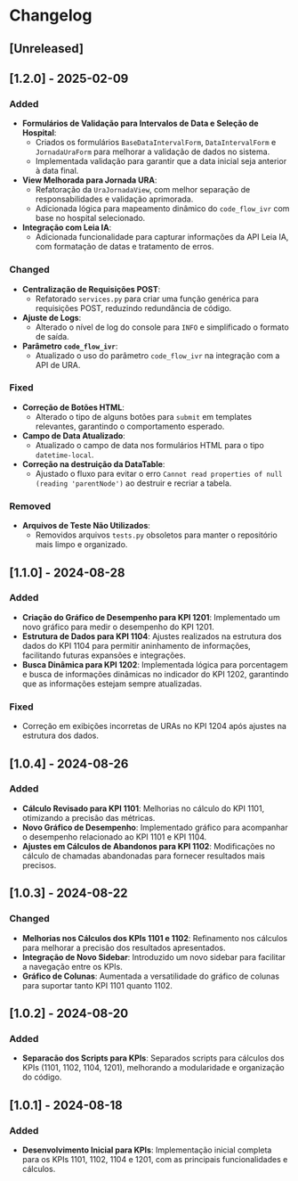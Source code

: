 # Changelog

## [Unreleased]

## [1.2.0] - 2025-02-09
### Added
- **Formulários de Validação para Intervalos de Data e Seleção de Hospital**:
  - Criados os formulários `BaseDataIntervalForm`, `DataIntervalForm` e `JornadaUraForm` para melhorar a validação de dados no sistema.
  - Implementada validação para garantir que a data inicial seja anterior à data final.
- **View Melhorada para Jornada URA**:
  - Refatoração da `UraJornadaView`, com melhor separação de responsabilidades e validação aprimorada.
  - Adicionada lógica para mapeamento dinâmico do `code_flow_ivr` com base no hospital selecionado.
- **Integração com Leia IA**:
  - Adicionada funcionalidade para capturar informações da API Leia IA, com formatação de datas e tratamento de erros.

### Changed
- **Centralização de Requisições POST**:
  - Refatorado `services.py` para criar uma função genérica para requisições POST, reduzindo redundância de código.
- **Ajuste de Logs**:
  - Alterado o nível de log do console para `INFO` e simplificado o formato de saída.
- **Parâmetro `code_flow_ivr`**:
  - Atualizado o uso do parâmetro `code_flow_ivr` na integração com a API de URA.

### Fixed
- **Correção de Botões HTML**:
  - Alterado o tipo de alguns botões para `submit` em templates relevantes, garantindo o comportamento esperado.
- **Campo de Data Atualizado**:
  - Atualizado o campo de data nos formulários HTML para o tipo `datetime-local`.
- **Correção na destruição da DataTable**:
  - Ajustado o fluxo para evitar o erro `Cannot read properties of null (reading 'parentNode')` ao destruir e recriar a tabela.

### Removed
- **Arquivos de Teste Não Utilizados**:
  - Removidos arquivos `tests.py` obsoletos para manter o repositório mais limpo e organizado.

## [1.1.0] - 2024-08-28
### Added
- **Criação do Gráfico de Desempenho para KPI 1201**: Implementado um novo gráfico para medir o desempenho do KPI 1201.
- **Estrutura de Dados para KPI 1104**: Ajustes realizados na estrutura dos dados do KPI 1104 para permitir aninhamento de informações, facilitando futuras expansões e integrações.
- **Busca Dinâmica para KPI 1202**: Implementada lógica para porcentagem e busca de informações dinâmicas no indicador do KPI 1202, garantindo que as informações estejam sempre atualizadas.

### Fixed
- Correção em exibições incorretas de URAs no KPI 1204 após ajustes na estrutura dos dados.

## [1.0.4] - 2024-08-26
### Added
- **Cálculo Revisado para KPI 1101**: Melhorias no cálculo do KPI 1101, otimizando a precisão das métricas.
- **Novo Gráfico de Desempenho**: Implementado gráfico para acompanhar o desempenho relacionado ao KPI 1101 e KPI 1104.
- **Ajustes em Cálculos de Abandonos para KPI 1102**: Modificações no cálculo de chamadas abandonadas para fornecer resultados mais precisos.

## [1.0.3] - 2024-08-22
### Changed
- **Melhorias nos Cálculos dos KPIs 1101 e 1102**: Refinamento nos cálculos para melhorar a precisão dos resultados apresentados.
- **Integração de Novo Sidebar**: Introduzido um novo sidebar para facilitar a navegação entre os KPIs.
- **Gráfico de Colunas**: Aumentada a versatilidade do gráfico de colunas para suportar tanto KPI 1101 quanto 1102.

## [1.0.2] - 2024-08-20
### Added
- **Separacão dos Scripts para KPIs**: Separados scripts para cálculos dos KPIs (1101, 1102, 1104, 1201), melhorando a modularidade e organização do código.

## [1.0.1] - 2024-08-18
### Added
- **Desenvolvimento Inicial para KPIs**: Implementação inicial completa para os KPIs 1101, 1102, 1104 e 1201, com as principais funcionalidades e cálculos.

